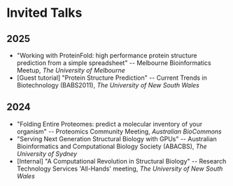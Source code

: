 # Invited Talks

## 2025
- "Working with ProteinFold: high performance protein structure prediction from a simple spreadsheet" -- Melbourne Bioinformatics Meetup, *The University of Melbourne*
- [Guest tutorial] "Protein Structure Prediction" -- Current Trends in Biotechnology (BABS2011), *The University of New South Wales* 

## 2024
- "Folding Entire Proteomes: predict a molecular inventory of your organism" -- Proteomics Community Meeting, *Australian BioCommons*
- "Serving Next Generation Structural Biology with GPUs" -- Australian Bioinformatics and Computational Biology Society (ABACBS), *The University of Sydney*
- [Internal] "A Computational Revolution in Structural Biology" -- Research Technology Services 'All-Hands' meeting, *The University of New South Wales*
